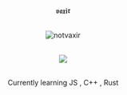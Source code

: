 <p align="center"> 𝖛𝖆𝖝𝖎𝖗 <p align="center">
   <br>
 
   <img src="https://komarev.com/ghpvc/?username=novaxir&color=8E64D0" alt="notvaxir" />
<br>
   <br>
<p align="center">  
<img src="https://c.tenor.com/CeiYlOyw55oAAAAi/pokemon-pixel-art.gif">
</p>
<p align="center">
   <br>
   Currently learning JS , C++ , Rust
   

